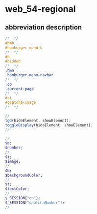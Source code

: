 # web_54-regional

## abbreviation description

```css
/*  */ 
#hmb
#hamburger-menu-b
/*  */
#h
#hidden
/*  */
.hmn
.hamburger-menu-navbar
/*  */
.cp
.current-page
/*  */
#ci
#captcha-image
/*  */
```
```javascript
// 
tgd(hideElement, showElement);
toggleDisplay(hideElement, showElement);
// 
```
```php
// 
$n;
$number;
// 
$i;
$image;
// 
$b;
$backgroundColor;
// 
$t;
$textColor;
// 
$_SESSION["cn"];
$_SESSION["captchaNumber"];
// 
```